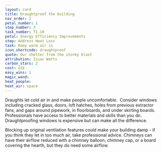 ```yaml
---
layout: card
title: Draughtproof the building
nav_order: 2
petal_number: 1
step_number: 3
task_number: T1.10
petal: Energy Efficiency Improvements
step: Address Heat Loss
task: Keep warm air in
icon_shortcode: draughtproof
quote: Our shelter from the stormy blast
attribution: Issac Watts
carbon_stars: 2
cost: £££
easy_wins: 1
magic_wand: 
heat_people: 
heat_air: space
---
```


<p>Draughts let cold air in and make people uncomfortable.  Consider windows including cracked glass, doors, loft hatches, holes from previous extractor fans, and gaps around pipework, in floorboards, and under skirting boards. Professionals have access to better materials and skills than you do. Draughtproofing windows is expensive but can make all the difference.</p><p>Blocking up original ventilation features could make your building damp - if you think they let in too much air, take professional advice. Chimneys can have their airflow reduced with a chimney balloon, chimney cap, or a board covering the hearth, but they do need some airflow.</p> 
